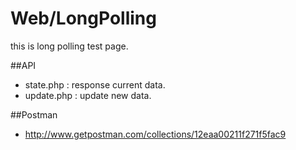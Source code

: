 Web/LongPolling
================================

this is long polling test page.

##API

- state.php : response current data.
- update.php : update new data.

##Postman

- http://www.getpostman.com/collections/12eaa00211f271f5fac9
